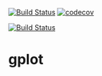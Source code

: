 


[![Build Status](https://travis-ci.org/mchirico/gplot.svg?branch=master)](https://travis-ci.org/mchirico/gplot)
[![codecov](https://codecov.io/gh/mchirico/gplot/branch/master/graph/badge.svg)](https://codecov.io/gh/mchirico/gplot)

[![Build Status](https://mchirico.visualstudio.com/gplot/_apis/build/status/mchirico.gplot?branchName=master)](https://mchirico.visualstudio.com/gplot/_build/latest?definitionId=9&branchName=master)


# gplot

